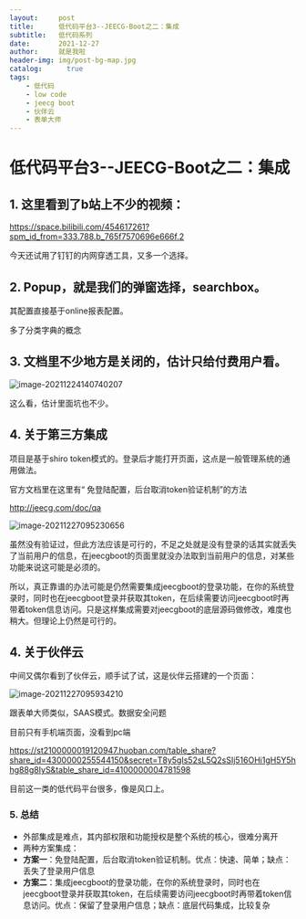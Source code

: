 ```yaml
---
layout:     post
title:      低代码平台3--JEECG-Boot之二：集成
subtitle:   低代码系列
date:       2021-12-27
author:     就是我啦
header-img: img/post-bg-map.jpg
catalog: 	  true
tags:
    - 低代码    
    - low code        
    - jeecg boot       
    - 伙伴云
    - 表单大师
---
```


# 低代码平台3--JEECG-Boot之二：集成



##  1. 这里看到了b站上不少的视频：

https://space.bilibili.com/454617261?spm_id_from=333.788.b_765f7570696e666f.2

今天还试用了钉钉的内网穿透工具，又多一个选择。



##  2. Popup，就是我们的弹窗选择，searchbox。

其配置直接基于online报表配置。

多了分类字典的概念



## 3. 文档里不少地方是关闭的，估计只给付费用户看。

![image-20211224140740207](https://gitee.com/shenyao/sohossl/raw/master/images/image-20211224140740207.png)

这么看，估计里面坑也不少。



## 4. 关于第三方集成

项目是基于shiro token模式的。登录后才能打开页面，这点是一般管理系统的通用做法。

官方文档里在这里有“ 免登陆配置，后台取消token验证机制”的方法

http://jeecg.com/doc/qa

![image-20211227095230656](https://gitee.com/shenyao/sohossl/raw/master/images/image-20211227095230656.png)



虽然没有验证过，但此方法应该是可行的，不足之处就是没有登录的话其实就丢失了当前用户的信息，在jeecgboot的页面里就没办法取到当前用户的信息，对某些功能来说这可能是必须的。

所以，真正靠谱的办法可能是仍然需要集成jeecgboot的登录功能，在你的系统登录时，同时也在jeecgboot登录并获取其token，在后续需要访问jeecgboot时再带着token信息访问。只是这样集成需要对jeecgboot的底层源码做修改，难度也稍大。但理论上仍然是可行的。

## 4. 关于伙伴云

中间又偶尔看到了伙伴云，顺手试了试，这是伙伴云搭建的一个页面：

![image-20211227095934210](https://gitee.com/shenyao/sohossl/raw/master/images/image-20211227095934210.png)

跟表单大师类似，SAAS模式。数据安全问题

目前只有手机端页面，没看到pc端

https://st2100000019120947.huoban.com/table_share?share_id=4300000255544150&secret=T8y5gIs52sL5Q2sSIj516OHi1gH5Y5hhg88g8IyS&table_share_id=4100000004781598

目前这一类的低代码平台很多，像是风口上。



### 5. 总结

- 外部集成是难点，其内部权限和功能授权是整个系统的核心，很难分离开
- 两种方案集成：
- **方案一**：免登陆配置，后台取消token验证机制。优点：快速、简单；缺点：丢失了登录用户信息
- **方案二**：集成jeecgboot的登录功能，在你的系统登录时，同时也在jeecgboot登录并获取其token，在后续需要访问jeecgboot时再带着token信息访问。优点：保留了登录用户信息；缺点：底层代码集成，比较复杂

